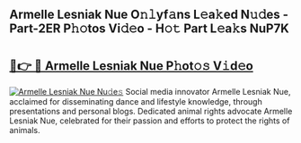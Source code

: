## Armelle Lesniak Nue O𝚗𝚕yf𝚊ns L𝚎a𝚔ed N𝚞𝚍es - Part-2ER P𝚑𝚘tos Vi𝚍𝚎o - H𝚘𝚝 Part L𝚎a𝚔s NuP7K

# <h2><a href="http://kf7nt7v.oniu.top/?m=Armelle+Lesniak+Nue">🔗👉 🔴 Armelle Lesniak Nue P𝚑ot𝚘𝚜 V𝚒d𝚎o</a></h2>

[![Armelle Lesniak Nue Nu𝚍e𝚜](https://i.imgur.com/0qMVB7G.gif)](http://kf7nt7v.oniu.top/?m=Armelle+Lesniak+Nue)
Social media innovator Armelle Lesniak Nue, acclaimed for disseminating dance and lifestyle knowledge, through presentations and personal blogs. Dedicated animal rights advocate Armelle Lesniak Nue, celebrated for their passion and efforts to protect the rights of animals.  
